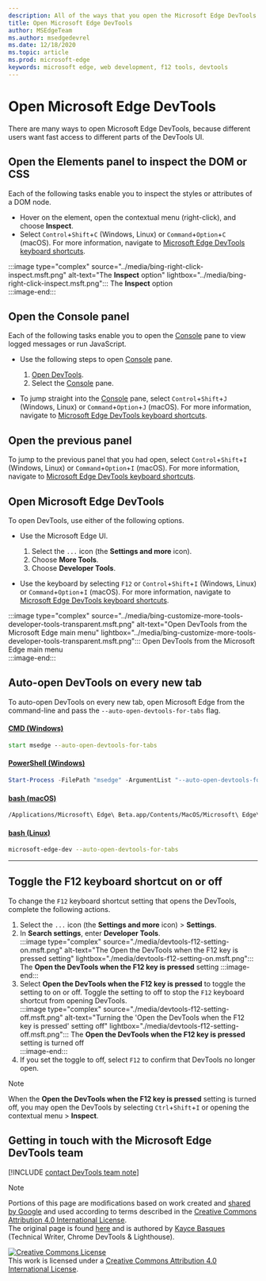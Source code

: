 ```yaml
---
description: All of the ways that you open the Microsoft Edge DevTools.
title: Open Microsoft Edge DevTools
author: MSEdgeTeam
ms.author: msedgedevrel
ms.date: 12/18/2020 
ms.topic: article
ms.prod: microsoft-edge
keywords: microsoft edge, web development, f12 tools, devtools
---
```

<!-- Copyright Kayce Basques 

   Licensed under the Apache License, Version 2.0 (the "License");
   you may not use this file except in compliance with the License.
   You may obtain a copy of the License at

       https://www.apache.org/licenses/LICENSE-2.0

   Unless required by applicable law or agreed to in writing, software
   distributed under the License is distributed on an "AS IS" BASIS,
   WITHOUT WARRANTIES OR CONDITIONS OF ANY KIND, either express or implied.
   See the License for the specific language governing permissions and
   limitations under the License. -->

# Open Microsoft Edge DevTools  

There are many ways to open Microsoft Edge DevTools, because different users want fast access to different parts of the DevTools UI.  

## Open the Elements panel to inspect the DOM or CSS  

Each of the following tasks enable you to inspect the styles or attributes of a DOM node.

*   Hover on the element, open the contextual menu \(right-click\), and choose **Inspect**.  
*   Select `Control`+`Shift`+`C` \(Windows, Linux\) or `Command`+`Option`+`C` \(macOS\).  For more information, navigate to [Microsoft Edge DevTools keyboard shortcuts][DevToolsShortcuts].  

:::image type="complex" source="../media/bing-right-click-inspect.msft.png" alt-text="The **Inspect** option" lightbox="../media/bing-right-click-inspect.msft.png":::
   The **Inspect** option  
:::image-end:::  

<!--See [Get Started With Viewing And Changing CSS][GetStartedCSS].  -->  

## Open the Console panel  

Each of the following tasks enable you to open the [Console][DevToolsConsoleIndex] pane to view logged messages or run JavaScript.  

*   Use the following steps to open [Console][DevToolsConsoleIndex] pane.  
    
    1.  [Open DevTools](#open-microsoft-edge-devtools).  
    1.  Select the [Console][DevToolsConsoleIndex] pane.  

*   To jump straight into the [Console][DevToolsConsoleIndex] pane, select `Control`+`Shift`+`J` \(Windows, Linux\) or `Command`+`Option`+`J` \(macOS\).  For more information, navigate to [Microsoft Edge DevTools keyboard shortcuts][DevToolsShortcuts].  

<!--See [Get Started With The Console][ConsoleGetStarted].  -->

## Open the previous panel  

To jump to the previous panel that you had open, select `Control`+`Shift`+`I` \(Windows, Linux\) or `Command`+`Option`+`I` \(macOS\).  For more information, navigate to [Microsoft Edge DevTools keyboard shortcuts][DevToolsShortcuts].  

## Open Microsoft Edge DevTools  

To open DevTools, use either of the following options.  

*   Use the Microsoft Edge UI.  
    
    1.  Select the  `...` icon \(the **Settings and more** icon\).  
    1.  Choose **More Tools**.  
    1.  Choose **Developer Tools**.  
    
*   Use the keyboard by selecting `F12` or `Control`+`Shift`+`I` \(Windows, Linux\) or `Command`+`Option`+`I` \(macOS\).  For more information, navigate to [Microsoft Edge DevTools keyboard shortcuts][DevToolsShortcuts].  

:::image type="complex" source="../media/bing-customize-more-tools-developer-tools-transparent.msft.png" alt-text="Open DevTools from the Microsoft Edge main menu" lightbox="../media/bing-customize-more-tools-developer-tools-transparent.msft.png":::
   Open DevTools from the Microsoft Edge main menu  
:::image-end:::  

## Auto-open DevTools on every new tab  

To auto-open DevTools on every new tab, open Microsoft Edge from the command-line and pass the `--auto-open-devtools-for-tabs` flag.  

#### [CMD (Windows)](#tab/cmd-Windows/)  

<a id="auto-open-devtools-command-line"></a>  

```cmd
start msedge --auto-open-devtools-for-tabs
```  

#### [PowerShell (Windows)](#tab/powershell-Windows/)  

<a id="auto-open-devtools-command-line"></a>  

```powershell
Start-Process -FilePath "msedge" -ArgumentList "--auto-open-devtools-for-tabs"
```  

#### [bash (macOS)](#tab/bash-macos/)  

<a id="auto-open-devtools-command-line"></a>  

```bash
/Applications/Microsoft\ Edge\ Beta.app/Contents/MacOS/Microsoft\ Edge\ Beta --auto-open-devtools-for-tabs
```  

#### [bash (Linux)](#tab/bash-linux/)  

<a id="auto-open-devtools-command-line"></a>  

```bash
microsoft-edge-dev --auto-open-devtools-for-tabs
```  

* * *  

## Toggle the F12 keyboard shortcut on or off

To change the `F12` keyboard shortcut setting that opens the DevTools, complete the following actions.

1.  Select the  `...` icon \(the **Settings and more** icon\) > **Settings**.  
1.  In **Search settings**, enter **Developer Tools**.  
    :::image type="complex" source="./media/devtools-f12-setting-on.msft.png" alt-text="The Open the DevTools when the F12 key is pressed setting" lightbox="./media/devtools-f12-setting-on.msft.png":::
      The **Open the DevTools when the F12 key is pressed** setting
    :::image-end:::  
1. Select **Open the DevTools when the F12 key is pressed** to toggle the setting to on or off.  Toggle the setting to off to stop the `F12` keyboard shortcut from opening DevTools.  
    :::image type="complex" source="./media/devtools-f12-setting-off.msft.png" alt-text="Turning the 'Open the DevTools when the F12 key is pressed' setting off" lightbox="./media/devtools-f12-setting-off.msft.png":::
      The **Open the DevTools when the F12 key is pressed** setting is turned off  
    :::image-end:::  
1.  If you set the toggle to off, select `F12` to confirm that DevTools no longer open.

> [!NOTE]
> When the **Open the DevTools when the F12 key is pressed** setting is turned off, you may open the DevTools by selecting `Ctrl`+`Shift`+`I` or opening the contextual menu > **Inspect**.

## Getting in touch with the Microsoft Edge DevTools team  

[!INCLUDE [contact DevTools team note](./includes/contact-devtools-team-note.md)]  

<!-- links -->  

[DevToolsConsoleIndex]: ./console/index.md "Console Overview | Microsoft Docs"  
[DevtoolsShortcuts]: ./shortcuts.md "Microsoft Edge DevTools keyboard shortcuts - Microsoft Docs"  

<!--[ConsoleGetStarted]: /microsoft-edge/devtools-guide-chromium/console/get-started ""  -->  
<!--[GetStartedCSS]: /microsoft-edge/devtools-guide-chromium/css "CSS"  -->

> [!NOTE]
> Portions of this page are modifications based on work created and [shared by Google][GoogleSitePolicies] and used according to terms described in the [Creative Commons Attribution 4.0 International License][CCA4IL].  
> The original page is found [here](https://developers.google.com/web/tools/chrome-devtools/open) and is authored by [Kayce Basques][KayceBasques] \(Technical Writer, Chrome DevTools \& Lighthouse\).  

[![Creative Commons License][CCby4Image]][CCA4IL]  
This work is licensed under a [Creative Commons Attribution 4.0 International License][CCA4IL].  

[CCA4IL]: https://creativecommons.org/licenses/by/4.0  
[CCby4Image]: https://i.creativecommons.org/l/by/4.0/88x31.png  
[GoogleSitePolicies]: https://developers.google.com/terms/site-policies  
[KayceBasques]: https://developers.google.com/web/resources/contributors/kaycebasques  

